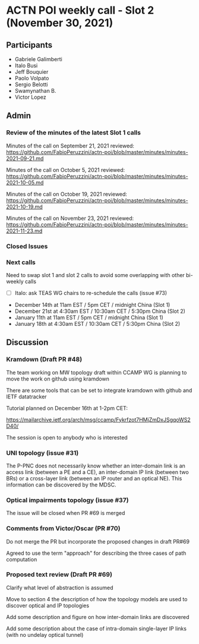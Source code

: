 # ACTN POI weekly call - Slot 2 (November 30, 2021)

## Participants
- Gabriele Galimberti
- Italo Busi
- Jeff Bouquier
- Paolo Volpato
- Sergio Belotti
- Swamynathan B.
- Victor Lopez

## Admin

### Review of the minutes of the latest Slot 1 calls

Minutes of the call on September 21, 2021 reviewed: https://github.com/FabioPeruzzini/actn-poi/blob/master/minutes/minutes-2021-09-21.md

Minutes of the call on October 5, 2021 reviewed: https://github.com/FabioPeruzzini/actn-poi/blob/master/minutes/minutes-2021-10-05.md

Minutes of the call on October 19, 2021 reviewed: https://github.com/FabioPeruzzini/actn-poi/blob/master/minutes/minutes-2021-10-19.md

Minutes of the call on November 23, 2021 reviewed: https://github.com/FabioPeruzzini/actn-poi/blob/master/minutes/minutes-2021-11-23.md

### Closed Issues

### Next calls

Need to swap slot 1 and slot 2 calls to avoid some overlapping with other bi-weekly calls

- [ ] Italo: ask TEAS WG chairs to re-schedule the calls (issue #73)

- December 14th at 11am EST / 5pm CET / midnight China (Slot 1)
- December 21st at 4:30am EST / 10:30am CET / 5:30pm China (Slot 2)
- January 11th at 11am EST / 5pm CET / midnight China (Slot 1)
- January 18th at 4:30am EST / 10:30am CET / 5:30pm China (Slot 2)

## Discussion

### Kramdown (Draft PR #48)

The team working on MW topology draft within CCAMP WG is planning to move the work on github using kramdown

There are some tools that can be set to integrate kramdown with github and IETF datatracker

Tutorial planned on December 16th at 1-2pm CET:

https://mailarchive.ietf.org/arch/msg/ccamp/Fykrfzot7HMjZmDxJSgqoWS2D40/

The session is open to anybody who is interested

### UNI topology (issue #31)

The P-PNC does not necessarily know whether an inter-domain link is an access link (between a PE and a CE), an inter-domain IP link (between two BRs) or a cross-layer link (between an IP router and an optical NE). This information can be discovered by the MDSC.

### Optical impairments topology (issue #37)

The issue will be closed when PR #69 is merged

### Comments from Victor/Oscar (PR #70)

Do not merge the PR but incorporate the proposed changes in draft PR#69

Agreed to use the term "approach" for describing the three cases of path computation


### Proposed text review (Draft PR #69)

Clarify what level of abstraction is assumed

Move to section 4 the description of how the topology models are used to discover optical and IP topologies

Add some description and figure on how inter-domain links are discovered

Add some description about the case of intra-domain single-layer IP links (with no undelay optical tunnel)

